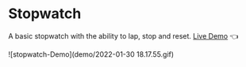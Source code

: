 # Stopwatch

A basic stopwatch with the ability to lap, stop and reset. 
[Live Demo](https://kamyar-mazloom.github.io/Stopwatch/) :point_left:

![stopwatch-Demo](demo/2022-01-30 18.17.55.gif)
